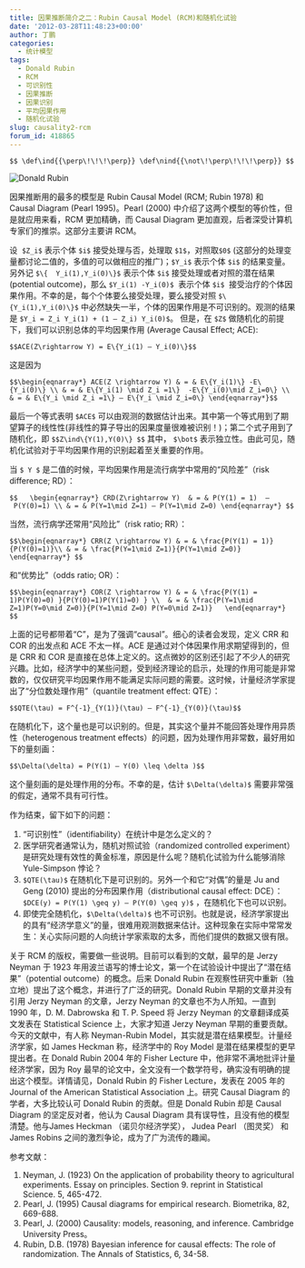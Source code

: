 ```yaml
---
title: 因果推断简介之二：Rubin Causal Model (RCM)和随机化试验
date: '2012-03-28T11:48:23+00:00'
author: 丁鹏
categories:
  - 统计模型
tags:
  - Donald Rubin
  - RCM
  - 可识别性
  - 因果推断
  - 因果识别
  - 平均因果作用
  - 随机化试验
slug: causality2-rcm
forum_id: 418865
---
```


`$$
\def\ind{{\perp\!\!\!\perp}}
\def\nind{{\not\!\perp\!\!\!\perp}}
$$`

![Donald Rubin](https://uploads.cosx.org/2012/03/Donald-Rubin.jpg)

因果推断用的最多的模型是 Rubin Causal Model (RCM; Rubin 1978) 和 Causal Diagram (Pearl 1995)。Pearl (2000) 中介绍了这两个模型的等价性，但是就应用来看，RCM 更加精确，而 Causal Diagram 更加直观，后者深受计算机专家们的推崇。这部分主要讲 RCM。

设  `$Z_i$` 表示个体 `$i$` 接受处理与否，处理取 `$1$`，对照取`$0$` (这部分的处理变量都讨论二值的，多值的可以做相应的推广)；`$Y_i$` 表示个体 `$i$` 的结果变量。另外记 `$\{  Y_i(1),Y_i(0)\}$` 表示个体 `$i$` 接受处理或者对照的潜在结果 (potential outcome)，那么 `$Y_i(1) -Y_i(0)$`  表示个体 `$i$`  接受治疗的个体因果作用。不幸的是，每个个体要么接受处理，要么接受对照 `$\{Y_i(1),Y_i(0)\}$` 中必然缺失一半，个体的因果作用是不可识别的。观测的结果是 `$Y_i = Z_i Y_i(1) + (1 – Z_i) Y_i(0)$`。 但是，在 `$Z$` 做随机化的前提下，我们可以识别总体的平均因果作用 (Average Causal Effect; ACE):

`$$ACE(Z\rightarrow Y) = E\{Y_i(1) – Y_i(0)\}$$`

这是因为
  
`$$\begin{eqnarray*}
ACE(Z \rightarrow Y) & = & E\{Y_i(1)\} -E\{Y_i(0)\} \\
& = & E\{Y_i(1) \mid Z_i =1\}  -E\{Y_i(0)\mid Z_i=0\} \\
& = & E\{Y_i \mid Z_i =1\} – E\{Y_i \mid Z_i=0\}
\end{eqnarray*}$$`
  
最后一个等式表明 `$ACE$` 可以由观测的数据估计出来。其中第一个等式用到了期望算子的线性性(非线性的算子导出的因果度量很难被识别！)；第二个式子用到了随机化，即 `$$Z\ind\{Y(1),Y(0)\} $$` 其中， `$\bot$` 表示独立性。由此可见，随机化试验对于平均因果作用的识别起着至关重要的作用。

当 `$ Y $` 是二值的时候，平均因果作用是流行病学中常用的“风险差”（risk difference; RD）：
  
`$$  
\begin{eqnarray*}
CRD(Z\rightarrow Y)  & = & P(Y(1) = 1)  –  P(Y(0)=1) \\
& = & P(Y=1\mid Z=1) – P(Y=1\mid Z=0)
\end{eqnarray*}
$$`

当然，流行病学还常用“风险比”（risk ratio; RR）：
  
`$$\begin{eqnarray*}
CRR(Z \rightarrow Y) & = & \frac{P(Y(1) = 1)}{P(Y(0)=1)}\\
& = & \frac{P(Y=1\mid Z=1)}{P(Y=1\mid Z=0)}
\end{eqnarray*}
$$`

和“优势比”（odds ratio; OR）：
  
`$$\begin{eqnarray*}
COR(Z \rightarrow Y) & = & \frac{P(Y(1) = 1)P(Y(0)=0) }{P(Y(0)=1)P(Y(1)=0) } \\ 
& = & \frac{P(Y=1\mid Z=1)P(Y=0\mid Z=0)}{P(Y=1\mid Z=0) P(Y=0\mid Z=1)}  
\end{eqnarray*} $$`

上面的记号都带着“C”，是为了强调“causal”。细心的读者会发现，定义 CRR 和 COR 的出发点和 ACE 不太一样。ACE 是通过对个体因果作用求期望得到的，但是 CRR 和 COR 是直接在总体上定义的。这点微妙的区别还引起了不少人的研究兴趣。比如，经济学中的某些问题，受到经济理论的启示，处理的作用可能是非常数的，仅仅研究平均因果作用不能满足实际问题的需要。这时候，计量经济学家提出了“分位数处理作用”（quantile treatment effect: QTE）：
  
`$$QTE(\tau) = F^{-1}_{Y(1)}(\tau) – F^{-1}_{Y(0)}(\tau)$$`

在随机化下，这个量也是可以识别的。但是，其实这个量并不能回答处理作用异质性（heterogenous treatment effects）的问题，因为处理作用非常数，最好用如下的量刻画：
  
`$$\Delta(\delta) = P(Y(1) – Y(0) \leq \delta )$$`

这个量刻画的是处理作用的分布。不幸的是，估计 `$\Delta(\delta)$` 需要非常强的假定，通常不具有可行性。

作为结束，留下如下的问题：

  1. “可识别性”（identifiability）在统计中是怎么定义的？
  2. 医学研究者通常认为，随机对照试验（randomized controlled experiment）是研究处理有效性的黄金标准，原因是什么呢？随机化试验为什么能够消除 Yule-Simpson 悖论？
  3. `$QTE(\tau)$` 在随机化下是可识别的。另外一个和它“对偶”的量是 Ju and Geng (2010) 提出的分布因果作用（distributional causal effect: DCE）：`$DCE(y) = P(Y(1) \geq y) – P(Y(0) \geq y)$` ，在随机化下也可以识别。
  4. 即使完全随机化，`$\Delta(\delta)$` 也不可识别。也就是说，经济学家提出的具有“经济学意义”的量，很难用观测数据来估计。这种现象在实际中常常发生：关心实际问题的人向统计学家索取的太多，而他们提供的数据又很有限。

关于 RCM 的版权，需要做一些说明。目前可以看到的文献，最早的是 Jerzy Neyman 于 1923 年用波兰语写的博士论文，第一个在试验设计中提出了“潜在结果”（potential outcome）的概念。后来 Donald Rubin 在观察性研究中重新（独立地）提出了这个概念，并进行了广泛的研究。Donald Rubin 早期的文章并没有引用 Jerzy Neyman 的文章，Jerzy Neyman 的文章也不为人所知。一直到 1990 年，D. M. Dabrowska 和 T. P. Speed 将 Jerzy Neyman 的文章翻译成英文发表在 Statistical Science 上，大家才知道 Jerzy Neyman 早期的重要贡献。今天的文献中，有人称 Neyman-Rubin Model，其实就是潜在结果模型。计量经济学家，如 James Heckman 称，经济学中的 Roy Model 是潜在结果模型的更早提出者。在 Donald Rubin 2004 年的 Fisher Lecture 中，他非常不满地批评计量经济学家，因为 Roy 最早的论文中，全文没有一个数学符号，确实没有明确的提出这个模型。详情请见，Donald Rubin 的 Fisher Lecture，发表在 2005 年的 Journal of the American Statistical Association 上。研究 Causal Diagram 的学者，大多比较认可 Donald Rubin 的贡献。但是 Donald Rubin 却是 Causal Diagram 的坚定反对者，他认为 Causal Diagram 具有误导性，且没有他的模型清楚。他与James Heckman （诺贝尔经济学奖）， Judea Pearl （图灵奖） 和 James Robins 之间的激烈争论，成为了广为流传的趣闻。

参考文献：

  1. Neyman, J. (1923) On the application of probability theory to agricultural experiments. Essay on principles. Section 9. reprint in Statistical Science. 5, 465-472.
  2. Pearl, J. (1995) Causal diagrams for empirical research. Biometrika, 82, 669-688.
  3. Pearl, J. (2000) Causality: models, reasoning, and inference. Cambridge University Press。
  4. Rubin, D.B. (1978) Bayesian inference for causal effects: The role of randomization. The Annals of Statistics, 6, 34-58.
